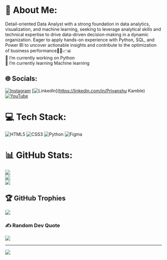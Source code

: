 # 💫 About Me:
Detail-oriented Data Analyst with a strong foundation in data analytics, visualization, and machine learning, seeking
to leverage analytical skills and technical expertise to drive data-driven decision-making in a dynamic organization.
Eager to apply hands-on experience with Python, SQL, and Power BI to uncover actionable insights and contribute to the optimization of business performance🧑‍🎓📈📊
<br>
🔭 I’m currently working on Python
<br>
🌱 I’m currently learning Machine learning 


## 🌐 Socials:
[![Instagram](https://img.shields.io/badge/Instagram-%23E4405F.svg?logo=Instagram&logoColor=white)](https://instagram.com/priyanshu_k.143) [![LinkedIn](https://img.shields.io/badge/LinkedIn-%230077B5.svg?logo=linkedin&logoColor=white)](https://linkedin.com/in/Priyanshu Kamble) [![YouTube](https://img.shields.io/badge/YouTube-%23FF0000.svg?logo=YouTube&logoColor=white)]([https://youtube.com/@https://www.youtube.com/channel/UCWs4ER8sy5ABFoGsINDtBTw](https://www.youtube.com/@Priyanshuk143)) 

# 💻 Tech Stack:
![HTML5](https://img.shields.io/badge/html5-%23E34F26.svg?style=plastic&logo=html5&logoColor=white) ![CSS3](https://img.shields.io/badge/css3-%231572B6.svg?style=plastic&logo=css3&logoColor=white) ![Python](https://img.shields.io/badge/python-3670A0?style=plastic&logo=python&logoColor=ffdd54) 	![Figma](https://img.shields.io/badge/figma-%23F24E1E.svg?style=plastic&logo=figma&logoColor=white)
# 📊 GitHub Stats:
![](https://github-readme-stats.vercel.app/api?username=Priyanshuk143&theme=dark&hide_border=false&include_all_commits=true&count_private=false)<br/>
![](https://github-readme-streak-stats.herokuapp.com/?user=Priyanshuk143&theme=dark&hide_border=false)<br/>
![](https://github-readme-stats.vercel.app/api/top-langs/?username=Priyanshuk143&theme=dark&hide_border=false&include_all_commits=true&count_private=false&layout=compact)

## 🏆 GitHub Trophies
![](https://github-profile-trophy.vercel.app/?username=Priyanshuk143&theme=radical&no-frame=false&no-bg=true&margin-w=4)

### ✍️ Random Dev Quote
![](https://quotes-github-readme.vercel.app/api?type=horizontal&theme=radical)

---
[![](https://visitcount.itsvg.in/api?id=Priyanshuk143&icon=0&color=0)](https://visitcount.itsvg.in)

<!-- Proudly created with GPRM ( https://gprm.itsvg.in ) -->
